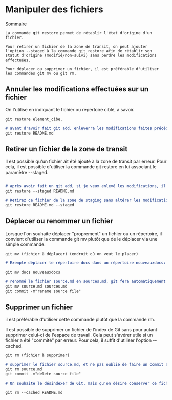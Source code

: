 # Manipuler des fichiers

[Sommaire](./00-Sommaire.md)

    La commande git restore permet de rétablir l'état d'origine d'un fichier.

    Pour retirer un fichier de la zone de transit, on peut ajouter l'option --staged à la commande git restore afin de rétablir son statut d'origine (modifié/non-suivi) sans perdre les modifications effectuées.

    Pour déplacer ou supprimer un fichier, il est préférable d'utiliser les commandes git mv ou git rm.

## Annuler les modifications effectuées sur un fichier

On l'utilise en indiquant le fichier ou répertoire ciblé, à savoir.

```markdown
git restore element_cibe.

# avant d'avoir fait git add, enleverra les modifications faites précédemment.
git restore README.md
```

## Retirer un fichier de la zone de transit

Il est possible qu'un fichier ait été ajouté à la zone de transit par erreur. Pour cela, il est possible d'utiliser la commande git restore en lui associant le paramètre --staged.

```markdown

# après avoir fait un git add, si je veux enlevé les modifications, il faudre faire un git restore README.md.
git restore --staged README.md

# Retirez ce fichier de la zone de staging sans altérer les modifications effectuées.
git restore README.md --staged
```

## Déplacer ou renommer un fichier

Lorsque l'on souhaite déplacer "proprement" un fichier ou un répertoire, il convient d'utiliser la commande git mv plutôt que de le déplacer via une simple commande.

```markdown
git mv (fichier à déplacer) (endroit où on veut le placer)

# Exemple déplacer le répertoire docs dans un répertoire nouveauxdocs:

git mv docs nouveauxdocs

# renommé le fichier source.md en sources.md, git fera automatiquement un git add, je pourrais donc faire un commit.
git mv source.md sources.md
git commit -m"rename source file"
```

## Supprimer un fichier

il est préférable d'utiliser cette commande plutôt que la commande rm.

Il est possible de supprimer un fichier de l'index de Git sans pour autant supprimer celui-ci de l'espace de travail. Cela peut s'avérer utile si un fichier a été "commité" par erreur. Pour cela, il suffit d'utiliser l'option --cached.

```markdown
git rm (fichier à supprimer)

# supprimer le fichier source.md, et ne pas oublié de faire un commit après.
git rm source.md
git commit -m"delete source file"

# On souhaite le désindexer de Git, mais qu'on désire conserver ce fichier localement :

git rm --cached README.md
```
